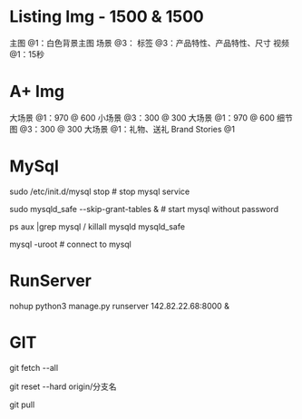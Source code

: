 # Listing Img - 1500 & 1500
主图 @1：白色背景主图
场景 @3：
标签 @3：产品特性、产品特性、尺寸
视频 @1：15秒

# A+ Img
大场景 @1：970 @ 600
小场景 @3：300 @ 300
大场景 @1：970 @ 600
细节图 @3：300 @ 300
大场景 @1：礼物、送礼
Brand Stories @1

# MySql 
<p>sudo /etc/init.d/mysql stop # stop mysql service</p>
<p>sudo mysqld_safe --skip-grant-tables & # start mysql without password</p>
<p>ps aux |grep mysql  /  killall mysqld mysqld_safe</p>
<p>mysql -uroot # connect to mysql</p>

# RunServer
<p>nohup python3 manage.py runserver 142.82.22.68:8000 &</p>

# GIT
<p>git fetch --all</p>
<p>git reset --hard origin/分支名</p>
<p>git pull</p>
